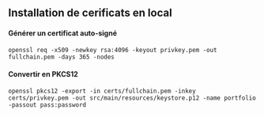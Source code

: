 ## Installation de cerificats en local


#### Générer un certificat auto-signé

```shell
openssl req -x509 -newkey rsa:4096 -keyout privkey.pem -out fullchain.pem -days 365 -nodes
```

#### Convertir en PKCS12

```shell
openssl pkcs12 -export -in certs/fullchain.pem -inkey certs/privkey.pem -out src/main/resources/keystore.p12 -name portfolio -passout pass:password
```

